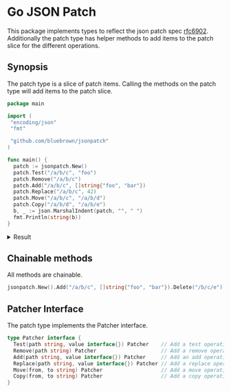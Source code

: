 # Go JSON Patch

This package implements types to reflect the json patch spec [rfc6902](https://datatracker.ietf.org/doc/html/rfc6902/). Additionally the patch type has helper methods to add items to the patch slice for the different operations.

## Synopsis

The patch type is a slice of patch items. Calling the methods on the patch type will add items to the patch slice.

```go
package main

import (
 "encoding/json"
 "fmt"

 "github.com/bluebrown/jsonpatch"
)

func main() {
  patch := jsonpatch.New()
  patch.Test("/a/b/c", "foo")
  patch.Remove("/a/b/c")
  patch.Add("/a/b/c", []string{"foo", "bar"})
  patch.Replace("/a/b/c", 42)
  patch.Move("/a/b/c", "/a/b/d")
  patch.Copy("/a/b/d", "/a/b/e")
  b, _ := json.MarshalIndent(patch, "", " ")
  fmt.Println(string(b))
}
```

<details>
<summary>Result</summary>

```json
[
  {
    "op": "test",
    "path": "/a/b/c",
    "value": "foo"
  },
  {
    "op": "remove",
    "path": "/a/b/c"
  },
  {
    "op": "add",
    "path": "/a/b/c",
    "value": [
      "foo",
      "bar"
    ]
  },
  {
    "op": "replace",
    "path": "/a/b/c",
    "value": 42
  },
  {
    "op": "move",
    "from": "/a/b/c",
    "path": "/a/b/d"
  },
  {
    "op": "copy",
    "from": "/a/b/d",
    "path": "/a/b/e"
  }
]
```

</details>

## Chainable methods

All methods are chainable.

```go
jsonpatch.New().Add("/a/b/c", []string{"foo", "bar"}).Delete("/b/c/e")
```

## Patcher Interface

The patch type implements the Patcher interface.

```go
type Patcher interface {
  Test(path string, value interface{}) Patcher    // Add a test operation
  Remove(path string) Patcher                     // Add a remove operation
  Add(path string, value interface{}) Patcher     // Add an add operation
  Replace(path string, value interface{}) Patcher // Add a replace operation
  Move(from, to string) Patcher                   // Add a move operation
  Copy(from, to string) Patcher                   // Add a copy operation
}
```
